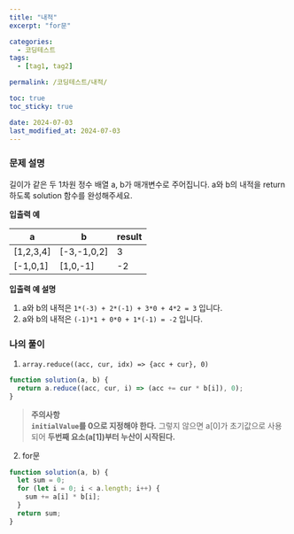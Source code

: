 ```yaml
---
title: "내적"
excerpt: "for문"

categories:
  - 코딩테스트
tags:
  - [tag1, tag2]

permalink: /코딩테스트/내적/

toc: true
toc_sticky: true

date: 2024-07-03
last_modified_at: 2024-07-03
---
```


### 문제 설명

길이가 같은 두 1차원 정수 배열 a, b가 매개변수로 주어집니다. a와 b의 내적을 return 하도록 solution 함수를 완성해주세요.

**입출력 예**

| a         | b           | result |
| --------- | ----------- | ------ |
| [1,2,3,4] | [-3,-1,0,2] | 3      |
| [-1,0,1]  | [1,0,-1]    | -2     |

**입출력 예 설명**

1. a와 b의 내적은 `1*(-3) + 2*(-1) + 3*0 + 4*2 = 3` 입니다.
2. a와 b의 내적은 `(-1)*1 + 0*0 + 1*(-1) = -2` 입니다.

### 나의 풀이

1. `array.reduce((acc, cur, idx) => {acc + cur}, 0)`

```jsx
function solution(a, b) {
  return a.reduce((acc, cur, i) => (acc += cur * b[i]), 0);
}
```

> **주의사항<br>**
> **`initialValue`를 0으로 지정해야 한다.** 그렇지 않으면 a[0]가 초기값으로 사용되어 **두번째 요소(a[1])부터 누산이 시작된다.**

2. for문

```jsx
function solution(a, b) {
  let sum = 0;
  for (let i = 0; i < a.length; i++) {
    sum += a[i] * b[i];
  }
  return sum;
}
```
